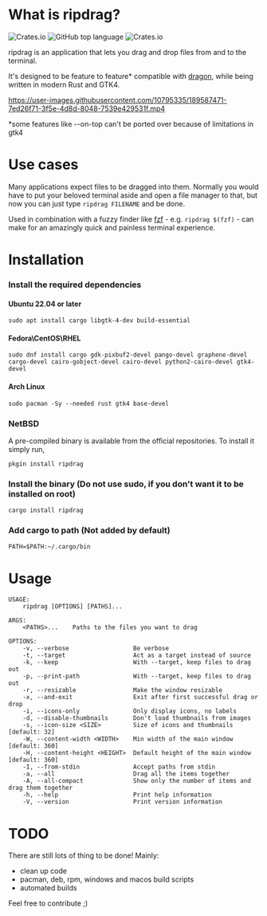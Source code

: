 # What is ripdrag?
![Crates.io](https://img.shields.io/crates/d/ripdrag?style=for-the-badge)
![GitHub top language](https://img.shields.io/github/languages/top/nik012003/ripdrag?color=dea584&style=for-the-badge)
![Crates.io](https://img.shields.io/crates/v/ripdrag?style=for-the-badge)

ripdrag is an application that lets you drag and drop files from and to the terminal.

It's designed to be feature to feature* compatible with [dragon](https://github.com/mwh/dragon), while being written in modern Rust and GTK4.

https://user-images.githubusercontent.com/10795335/189587471-7ed26f71-3f5e-4d8d-8048-7539e429531f.mp4

*some features like --on-top can't be ported over because of limitations in gtk4
# Use cases

Many applications expect files to be dragged into them. Normally you would have to put your beloved terminal aside and open a file manager to that, but now you can just type ```ripdrag FILENAME``` and be done.

Used in combination with a fuzzy finder like [fzf](https://github.com/junegunn/fzf) - e.g. ```ripdrag $(fzf)``` - can make for an amazingly quick and painless terminal experience.

# Installation
### Install the required dependencies
#### Ubuntu 22.04 or later
```
sudo apt install cargo libgtk-4-dev build-essential
```
#### Fedora\CentOS\RHEL 
```
sudo dnf install cargo gdk-pixbuf2-devel pango-devel graphene-devel cargo-devel cairo-gobject-devel cairo-devel python2-cairo-devel gtk4-devel
```
#### Arch Linux
```
sudo pacman -Sy --needed rust gtk4 base-devel
```
### NetBSD
A pre-compiled binary is available from the official repositories. To install it simply run,
```
pkgin install ripdrag
```

### Install the binary (Do not use sudo, if you don't want it to be installed on root)
```
cargo install ripdrag
```
### Add cargo to path (Not added by default)
```
PATH=$PATH:~/.cargo/bin
```

# Usage
```
USAGE:
    ripdrag [OPTIONS] [PATHS]...

ARGS:
    <PATHS>...    Paths to the files you want to drag

OPTIONS:
    -v, --verbose                  Be verbose
    -t, --target                   Act as a target instead of source
    -k, --keep                     With --target, keep files to drag out
    -p, --print-path               With --target, keep files to drag out
    -r, --resizable                Make the window resizable
    -x, --and-exit                 Exit after first successful drag or drop
    -i, --icons-only               Only display icons, no labels
    -d, --disable-thumbnails       Don't load thumbnails from images
    -s, --icon-size <SIZE>         Size of icons and thumbnails [default: 32]
    -W, --content-width <WIDTH>    Min width of the main window [default: 360]
    -H, --content-height <HEIGHT>  Default height of the main window [default: 360]
    -I, --from-stdin               Accept paths from stdin
    -a, --all                      Drag all the items together
    -A, --all-compact              Show only the number of items and drag them together
    -h, --help                     Print help information
    -V, --version                  Print version information
```

# TODO
There are still lots of thing to be done! Mainly:
- clean up code
- pacman, deb, rpm, windows and macos build scripts
- automated builds

Feel free to contribute ;)
